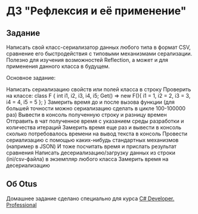 # ДЗ "Рефлексия и её применение"

## Задание

Написать свой класс-сериализатор данных любого типа в формат CSV, сравнение его быстродействия с типовыми механизмами серализации.
Полезно для изучения возможностей Reflection, а может и для применения данного класса в будущем.

Основное задание:

Написать сериализацию свойств или полей класса в строку
Проверить на классе: class F { int i1, i2, i3, i4, i5; Get() => new F(){ i1 = 1, i2 = 2, i3 = 3, i4 = 4, i5 = 5 }; }
Замерить время до и после вызова функции (для большей точности можно сериализацию сделать в цикле 100-100000 раз)
Вывести в консоль полученную строку и разницу времен
Отправить в чат полученное время с указанием среды разработки и количества итераций
Замерить время еще раз и вывести в консоль сколько потребовалось времени на вывод текста в консоль
Провести сериализацию с помощью каких-нибудь стандартных механизмов (например в JSON)
И тоже посчитать время и прислать результат сравнения
Написать десериализацию/загрузку данных из строки (ini/csv-файла) в экземпляр любого класса
Замерить время на десериализацию
## Об Otus

Домашнее задание сделано специально для курса [C# Developer. Professional](https://otus.ru/lessons/csharp-professional/)
